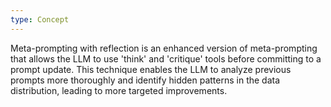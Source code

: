 ```yaml
---
type: Concept
---
```


Meta-prompting with reflection is an enhanced version of meta-prompting that allows the LLM to use 'think' and 'critique' tools before committing to a prompt update. This technique enables the LLM to analyze previous prompts more thoroughly and identify hidden patterns in the data distribution, leading to more targeted improvements.